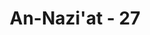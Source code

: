 ---
title: "An-Nazi'at - 27"
no: 27
arabic_no: ٢٧
ayah: ءَاَنْتُمْ اَشَدُّ خَلْقًا اَمِ السَّمَاۤءُ ۚ بَنٰىهَاۗ
translation: "Apakah penciptaan kamu yang lebih hebat ataukah langit yang telah dibangun-Nya?"
tafsir: "Ayat ini menghimbau manusia untuk menggunakan akalnya untuk membandingkan penciptaan dirinya yang kecil dan lemah dengan penciptaan alam semesta yang demikian luas dan kokoh. Hal itu menunjukkan kekuasaan Allah. Ibnu Khaldun menggambarkan keadaan manusia yang terlalu mengagungkan kemampuan logika tanpa mengasah kalbunya dengan mengatakan, \"Bagaimana manusia dengan otaknya yang hanya sebesar timbangan emas mau digunakan untuk menimbang alam semesta?\""
---